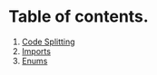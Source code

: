 # Table of contents.

1. [Code Splitting](code-splitting.md)
1. [Imports](./imports.md)
1. [Enums](./enums.md)
